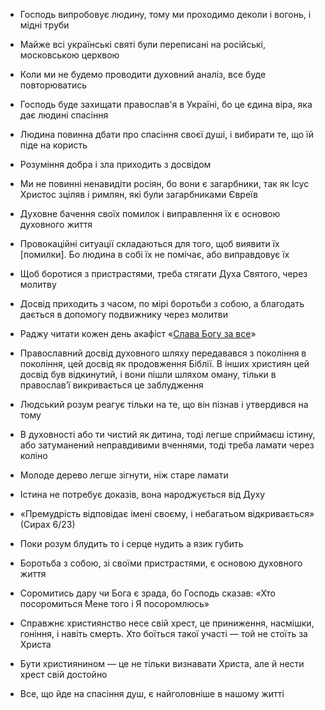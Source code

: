 + Господь випробовує людину, тому ми проходимо деколи і вогонь, і мідні труби

+ Майже всі українські святі були переписані на російські, московською церквою

+ Коли ми не будемо проводити духовний аналіз, все буде повторюватись

+ Господь буде захищати православ'я в Україні, бо це єдина віра, яка дає людині
спасіння

+ Людина повинна дбати про спасіння своєї душі, і вибирати те, що їй піде на
користь

+ Розуміння добра і зла приходить з досвідом

+ Ми не повинні ненавидіти росіян, бо вони є загарбники, так як Ісус Христос
зціляв і римлян, які були загарбниками Євреїв

+ Духовне бачення своїх помилок і виправлення їх є основою духовного життя

+ Провокаційні ситуації складаються для того, щоб виявити їх [помилки]. Бо
людина в собі їх не помічає, або виправдовує їх

+ Щоб боротися з пристрастями, треба стягати Духа Святого, через молитву

+ Досвід приходить з часом, по мірі боротьби з собою, а благодать дається в
допомогу подвижнику через молитви

+ Раджу читати кожен день акафіст «[Слава Богу за все](/thank)»

+ Православний досвід духовного шляху передавався з покоління в покоління, цей
досвід як продовження Біблії. В інших християн цей досвід був відкинутий, і
вони пішли шляхом оману, тільки в православ’ї викривається це заблудження

+ Людський розум реагує тільки на те, що він пізнав і утвердився на тому

+ В духовності або ти чистий як дитина, тоді легше сприймаєш істину, або
затуманений неправдивими вченнями, тоді треба ламати через коліно

+ Молоде дерево легше зігнути, ніж старе ламати

+ Істина не потребує доказів, вона народжується від Духу

+ «Премудрість відповідає імені своєму, і небагатьом відкривається» (Сирах 6/23)

+ Поки розум блудить то і серце нудить а язик губить

+ Боротьба з собою, зі своїми пристрастями, є основою духовного життя

+ Соромитись дару чи Бога є зрада, бо Господь сказав: «Хто посоромиться Мене
того і Я посоромлюсь»

+ Справжнє християнство несе свій хрест, це приниження, насмішки, гоніння, і
навіть смерть. Хто боїться такої участі — той не стоїть за Христа

+ Бути християнином — це не тільки визнавати Христа, але й нести хрест свій
достойно

+ Все, що йде на спасіння душ, є найголовніше в нашому житті

